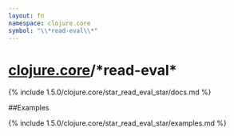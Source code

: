 ```yaml
---
layout: fn
namespace: clojure.core
symbol: "\\*read-eval\\*"
---
```


# [clojure.core](../)/\*read-eval\*

{% include 1.5.0/clojure.core/star_read_eval_star/docs.md %}

##Examples

{% include 1.5.0/clojure.core/star_read_eval_star/examples.md %}

